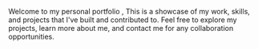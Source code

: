 Welcome to my personal portfolio , This is a showcase of my work, skills, and projects that I've built and contributed to. Feel free to explore my projects, learn more about me, and contact me for any collaboration opportunities.
